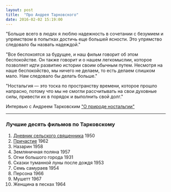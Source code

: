 ```yaml
---
layout: post
title:  "Про Андрея Тарковского"
date: 2016-02-02 15:19:00
---
```


"Больше всего в людях я люблю надежность в сочетании с безумием и упрямством в попытках достичь еще большей ясности. Это упрямство следовало бы назвать надеждой."

"Все беспокоятся за будущее, и наш фильм говорит об этом беспокойстве. Он также говорит и о нашем легкомыслии, которое позволяет идти развитию истории своим обычным путем. Несмотря на наше беспокойство, мы ничего не делаем, то есть делаем слишком мало. Нам следовало бы делать больше."

"Ностальгия — это тоска по пространству времени, которое прошло напрасно, потому что мы не смогли рассчитывать на свои духовные силы, привести их в порядок и выполнить свой долг."

Интервью с Андреем Тарковским ["О природе ностальгии"](http://tarkovskiy.su/texty/Tarkovskiy/Bachmann.html)

***

### Лучшие десять фильмов по Тарковскому

1. [Дневник сельского священника](http://www.kinopoisk.ru/film/94546/) 1950
2. [Причастие](http://www.kinopoisk.ru/film/15183/) 1962
3. Назарин 1958
4. Земляничная поляна 1957
5. Огни большого города 1931
6. Сказки туманной луны после дождя 1953
7. Семь самураев 1954
8. Персона 1966
9. Мушетт 1967
10. Женщина в песках 1964


